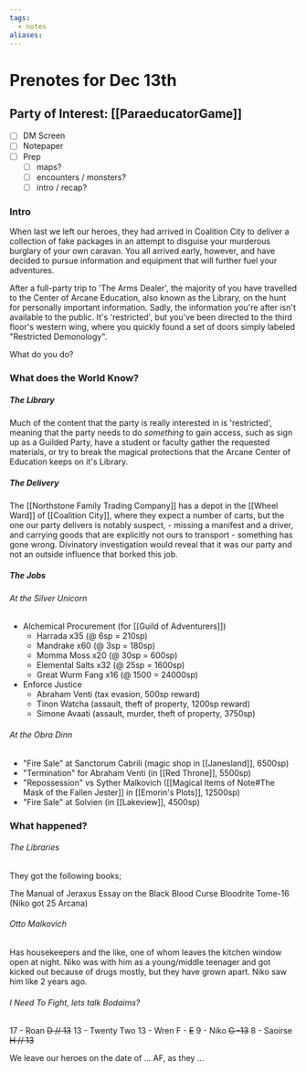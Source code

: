```yaml
---
tags:
  - notes
aliases:
---
```


# Prenotes for Dec 13th
## Party of Interest: [[ParaeducatorGame]]
- [ ] DM Screen
- [ ] Notepaper
- [ ] Prep
	- [ ] maps?
	- [ ] encounters / monsters?
	- [ ] intro / recap?

### Intro

When last we left our heroes, they had arrived in Coalition City to deliver a collection of fake packages in an attempt to disguise your murderous burglary of your own caravan. You all arrived early, however, and have decided to pursue information and equipment that will further fuel your adventures.

After a full-party trip to 'The Arms Dealer', the majority of you have travelled to the Center of Arcane Education, also known as the Library, on the hunt for personally important information. Sadly, the information you're after isn't available to the public. It's 'restricted', but you've been directed to the third floor's western wing, where you quickly found a set of doors simply labeled "Restricted Demonology".

What do you do?

### What does the World Know?
##### The Library
Much of the content that the party is really interested in is 'restricted', meaning that the party needs to do *something* to gain access, such as sign up as a Guilded Party, have a student or faculty gather the requested materials, or try to break the magical protections that the Arcane Center of Education keeps on it's Library.

##### The Delivery
The [[Northstone Family Trading Company]] has a depot in the [[Wheel Ward]] of [[Coalition City]], where they expect a number of carts, but the one our party delivers is notably suspect, - missing a manifest and a driver, and carrying goods that are explicitly not ours to transport - something has gone wrong. Divinatory investigation would reveal that it was our party and not an outside influence that borked this job.

##### The Jobs
###### At the Silver Unicorn
- Alchemical Procurement (for [[Guild of Adventurers]])
	- Harrada x35 (@ 6sp = 210sp)
	- Mandrake x60 (@ 3sp = 180sp)
	- Momma Moss x20 (@ 30sp = 600sp)
	- Elemental Salts x32 (@ 25sp = 1600sp)
	- Great Wurm Fang x16 (@ 1500 = 24000sp)
- Enforce Justice
	- Abraham Venti (tax evasion, 500sp reward)
	- Tinon Watcha (assault, theft of property, 1200sp reward)
	- Simone Avaati (assault, murder, theft of property, 3750sp)

###### At the Obra Dinn
- "Fire Sale" at Sanctorum Cabrili (magic shop in [[Janesland]], 6500sp)
- "Termination" for Abraham Venti (in [[Red Throne]], 5500sp)
- "Repossession" vs Syther Malkovich ([[Magical Items of Note#The Mask of the Fallen Jester]] in [[Emorin's Plots]], 12500sp)
- "Fire Sale" at Solvien (in [[Lakeview]], 4500sp)

### What happened?
###### The Libraries
They got the following books;

The Manual of Jeraxus
Essay on the Black Blood Curse
Bloodrite Tome-16 (Niko got 25 Arcana)

###### Otto Malkovich
Has housekeepers and the like, one of whom leaves the kitchen window open at night.
Niko was with him as a young/middle teenager and got kicked out because of drugs mostly, but they have grown apart. Niko saw him like 2 years ago.

###### I Need To Fight, lets talk Bodaims?
17 - Roan
~~D // 13~~
13 - Twenty Two
13 - Wren
F - 
~~E~~
9 - Niko
~~G -13~~
8 - Saoirse
~~H // 13~~

We leave our heroes on the date of ... AF, as they ...